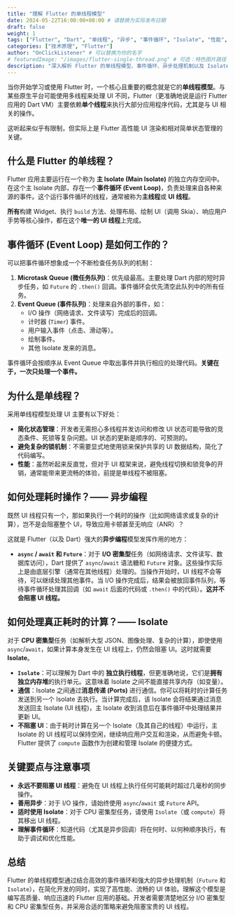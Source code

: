 ```yaml
---
title: "理解 Flutter 的单线程模型"
date: 2024-05-22T16:00:00+08:00 # 请替换为实际发布日期
draft: false
weight: 1
tags: ["Flutter", "Dart", "单线程", "异步", "事件循环", "Isolate", "性能", "架构"]
categories: ["技术原理", "Flutter"]
author: "OnClickListener" # 可以替换为你的名字
# featuredImage: "/images/flutter-single-thread.png" # 可选：特色图片路径
description: "深入解析 Flutter 的单线程模型、事件循环、异步处理机制以及 Isolate 的作用，理解其对 UI 性能的影响。"
---
```


当你开始学习或使用 Flutter 时，一个核心且重要的概念就是它的**单线程模型**。与某些原生平台可能使用多线程来处理 UI 不同，Flutter（更准确地说是运行 Flutter 应用的 Dart VM）主要依赖**单个线程**来执行大部分应用程序代码，尤其是与 UI 相关的操作。

这听起来似乎有限制，但实际上是 Flutter 高性能 UI 渲染和相对简单状态管理的关键。

## 什么是 Flutter 的单线程？

Flutter 应用主要运行在一个称为 **主 Isolate (Main Isolate)** 的独立内存空间中。在这个主 Isolate 内部，存在一个**事件循环 (Event Loop)**，负责处理来自各种来源的事件。这个运行事件循环的线程，通常被称为**主线程**或 **UI 线程**。

**所有**构建 Widget、执行 `build` 方法、处理布局、绘制 UI（调用 Skia）、响应用户手势等核心操作，都在这个**唯一的 UI 线程**上完成。

## 事件循环 (Event Loop) 是如何工作的？

可以把事件循环想象成一个不断检查任务队列的机制：

1.  **Microtask Queue (微任务队列)**：优先级最高。主要处理 Dart 内部的短时异步任务，如 `Future` 的 `.then()` 回调。事件循环会优先清空此队列中的所有任务。
2.  **Event Queue (事件队列)**：处理来自外部的事件，如：
    *   I/O 操作（网络请求、文件读写）完成后的回调。
    *   计时器 (`Timer`) 事件。
    *   用户输入事件（点击、滑动等）。
    *   绘制事件。
    *   其他 Isolate 发来的消息。

事件循环会按顺序从 Event Queue 中取出事件并执行相应的处理代码。**关键在于，一次只处理一个事件。**

## 为什么是单线程？

采用单线程模型处理 UI 主要有以下好处：

*   **简化状态管理**：开发者无需担心多线程并发访问和修改 UI 状态可能导致的竞态条件、死锁等复杂问题。UI 状态的更新是顺序的、可预测的。
*   **避免复杂的锁机制**：不需要显式地使用锁来保护共享的 UI 数据结构，简化了代码编写。
*   **性能**：虽然听起来反直觉，但对于 UI 框架来说，避免线程切换和锁竞争的开销，通常能带来更流畅的体验，前提是单线程不被阻塞。

## 如何处理耗时操作？—— 异步编程

既然 UI 线程只有一个，那如果执行一个耗时的操作（比如网络请求或复杂的计算），岂不是会阻塞整个 UI，导致应用卡顿甚至无响应（ANR）？

这就是 Flutter（以及 Dart）强大的**异步编程**模型发挥作用的地方：

*   **`async` / `await` 和 `Future`**：对于 **I/O 密集型**任务（如网络请求、文件读写、数据库访问），Dart 提供了 `async`/`await` 语法糖和 `Future` 对象。这些操作实际上是由底层引擎（通常在其他线程）处理的。当操作开始时，UI 线程不会等待，可以继续处理其他事件。当 I/O 操作完成后，结果会被放回事件队列，等待事件循环处理其回调（如 `await` 后面的代码或 `.then()` 中的代码）。**这并不会阻塞 UI 线程。**

## 如何处理真正耗时的计算？—— Isolate

对于 **CPU 密集型**任务（如解析大型 JSON、图像处理、复杂的计算），即使使用 `async`/`await`，如果计算本身发生在 UI 线程上，仍然会阻塞 UI。这时就需要 **Isolate**。

*   **`Isolate`**：可以理解为 Dart 中的 **独立执行线程**，但更准确地说，它们是**拥有独立内存堆**的执行单元。这意味着 Isolate 之间不能直接共享内存（如变量）。
*   **通信**：Isolate 之间通过**消息传递 (Ports)** 进行通信。你可以将耗时的计算任务发送到另一个 Isolate 去执行。当计算完成后，该 Isolate 会将结果通过消息发送回主 Isolate (UI 线程)，主 Isolate 收到消息后在事件循环中处理结果并更新 UI。
*   **不阻塞 UI**：由于耗时计算在另一个 Isolate（及其自己的线程）中运行，主 Isolate 的 UI 线程可以保持空闲，继续响应用户交互和渲染，从而避免卡顿。Flutter 提供了 `compute` 函数作为创建和管理 Isolate 的便捷方式。

## 关键要点与注意事项

*   **永远不要阻塞 UI 线程**：避免在 UI 线程上执行任何可能耗时超过几毫秒的同步操作。
*   **善用异步**：对于 I/O 操作，请始终使用 `async`/`await` 或 `Future` API。
*   **适时使用 Isolate**：对于 CPU 密集型任务，请使用 `Isolate`（或 `compute`）将其移出 UI 线程。
*   **理解事件循环**：知道代码（尤其是异步回调）将在何时、以何种顺序执行，有助于调试和优化性能。

## 总结

Flutter 的单线程模型通过结合高效的事件循环和强大的异步处理机制（`Future` 和 `Isolate`），在简化开发的同时，实现了高性能、流畅的 UI 体验。理解这个模型是编写高质量、响应迅速的 Flutter 应用的基础。开发者需要清楚地区分 I/O 密集型和 CPU 密集型任务，并采用合适的策略来避免阻塞宝贵的 UI 线程。
